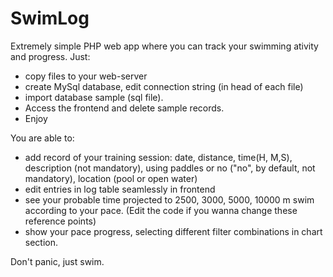 # SwimLog
Extremely simple PHP web app where you can track your swimming ativity and progress. Just:
- copy files to your web-server
- create MySql database, edit connection string (in head of each file)
- import database sample (sql file). 
- Access the frontend and delete sample records.
- Enjoy

You are able to:
- add record of your training session: date, distance, time(H, M,S), description (not mandatory), using paddles or no ("no", by default, not mandatory), location (pool or open water)
- edit entries in log table seamlessly in frontend
- see your probable time projected to 2500, 3000, 5000, 10000 m swim according to your pace. (Edit the code if you wanna change these reference points)
- show your pace progress, selecting different filter combinations in chart section.

Don't panic, just swim.
